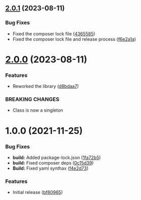 ## [2.0.1](https://github.com/oblakstudio/transliterator/compare/v2.0.0...v2.0.1) (2023-08-11)


### Bug Fixes

* Fixed the composer lock file ([4365585](https://github.com/oblakstudio/transliterator/commit/4365585eb1d03962c403c9cc7bff09a972dc40f9))
* Fixed the composer lock file and release process ([f6e2a1a](https://github.com/oblakstudio/transliterator/commit/f6e2a1a312fa716538a6e1088af14aee29fbf22d))

# [2.0.0](https://github.com/oblakstudio/transliterator/compare/v1.0.0...v2.0.0) (2023-08-11)


### Features

* Reworked the library ([d8bdaa7](https://github.com/oblakstudio/transliterator/commit/d8bdaa74d740f7aca8bfa5e7a3d45e74f82d0ed3))


### BREAKING CHANGES

* Class is now a singleton

# 1.0.0 (2021-11-25)


### Bug Fixes

* **build:** Added package-lock.json ([1fa72b5](https://github.com/oblakstudio/Transliterator/commit/1fa72b5e0100511f97d7a384dae7ab21c2444563))
* **build:** Fixed composer deps ([0c15d39](https://github.com/oblakstudio/Transliterator/commit/0c15d39f76f8976bd5f156a6a0aa436cba7288e8))
* **Build:** Fixed yaml synthax ([f4e2d73](https://github.com/oblakstudio/Transliterator/commit/f4e2d73c09bd258aa6bb4e71012d010fe6bbd378))


### Features

* Initial release ([bf80965](https://github.com/oblakstudio/Transliterator/commit/bf8096593b52d97e959bf750d21b3da72a235803))
